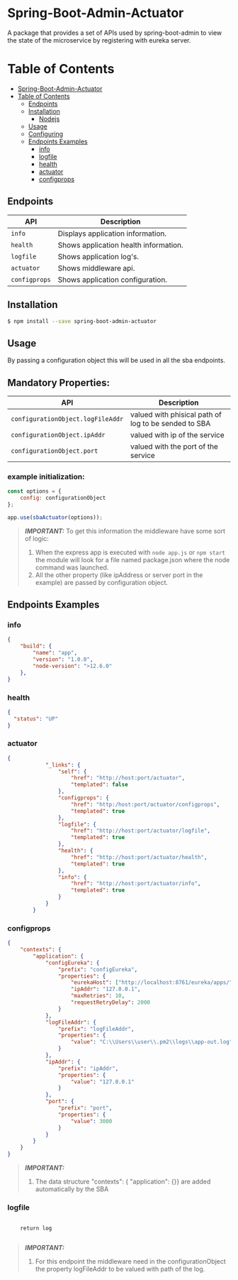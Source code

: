 # Spring-Boot-Admin-Actuator

A package that provides a set of APIs used by spring-boot-admin to view the state of the microservice by registering with eureka server.


Table of Contents
=================

<!-- toc -->

- [Spring-Boot-Admin-Actuator](#express-actuator)
- [Table of Contents](#table-of-contents)
  - [Endpoints](#endpoints)
  - [Installation](#installation)
      - [Nodejs](#nodejs)
  - [Usage](#usage)
  - [Configuring](#configuring)
  - [Endpoints Examples](#endpoints-examples)
    - [info](#info)
    - [logfile](#logfile)
    - [health](#health)
    - [actuator](#actuator)
    - [configprops](#configprops)

<!-- tocstop -->

## Endpoints

API | Description
--- | ---
`info` | Displays application information.
`health` | Shows application health information.
`logfile` | Shows application log's.
`actuator` | Shows middleware api.
`configprops` | Shows application configuration.

## Installation

```bash
$ npm install --save spring-boot-admin-actuator
```

## Usage

By passing a configuration object this will be used in all the sba endpoints.

## Mandatory Properties:


API | Description
--- | ---
`configurationObject.logFileAddr` | valued with phisical path of log to be sended to SBA
`configurationObject.ipAddr` | valued with ip of the service
`configurationObject.port` | valued with the port of the service

### example initialization:

```js
const options = {
    config: configurationObject
};

app.use(sbaActuator(options));
```


> **_IMPORTANT:_** To get this information the middleware have some sort of logic:
>1. When the express app is executed with ```node app.js``` or ```npm start``` the module will look for a file named package.json where the node command was launched.
>2. All the other property (like ipAddress or server port in the example) are passed by configuration object.

## Endpoints Examples
### info
```json
{
    "build": {
        "name": "app",
        "version": "1.0.0",
        "node-version": ">12.6.0"
    },
}
```

### health
```json
{
  "status": "UP"
}
```

### actuator
```json
{
            "_links": {
                "self": {
                    "href": "http://host:port/actuator",
                    "templated": false
                },
                "configprops": {
                    "href": "http:/host:port/actuator/configprops",
                    "templated": true
                },
                "logfile": {
                    "href": "http://host:port/actuator/logfile",
                    "templated": true
                },
                "health": {
                    "href": "http://host:port/actuator/health",
                    "templated": true
                },
                "info": {
                    "href": "http://host:port/actuator/info",
                    "templated": true
                }
            }
        }
```

### configprops
```json
{
	"contexts": {
		"application": {
			"configEureka": {
				"prefix": "configEureka",
				"properties": {
					"eurekaHost": ["http://localhost:8761/eureka/apps/"],
					"ipAddr": "127.0.0.1",
					"maxRetries": 10,
					"requestRetryDelay": 2000
				}
			},
			"logFileAddr": {
				"prefix": "logFileAddr",
				"properties": {
					"value": "C:\\Users\\user\\.pm2\\logs\\app-out.log"
				}
			},
			"ipAddr": {
				"prefix": "ipAddr",
				"properties": {
					"value": "127.0.0.1"
				}
			},
			"port": {
				"prefix": "port",
				"properties": {
					"value": 3000
				}
			}
		}
	}
}
```

> **_IMPORTANT:_**
>1. The data structure "contexts": { "application": {}} are added automatically by the SBA

### logfile
```plain/text

	return log
	
```

> **_IMPORTANT:_**
>1. For this endpoint the middleware need in the configurationObject the property logFileAddr to be valued with path of the log.
